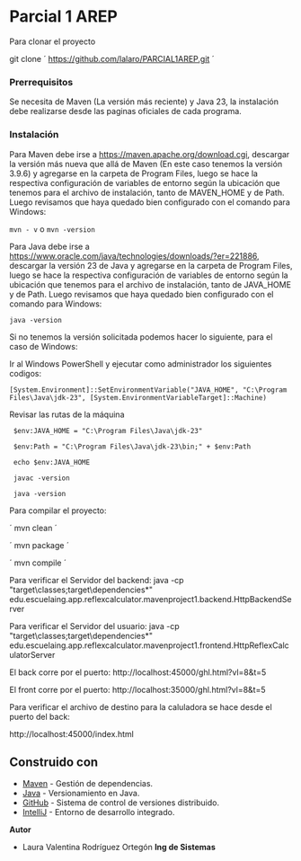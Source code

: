 # Parcial 1 AREP

Para clonar el proyecto 

git clone  ´ https://github.com/lalaro/PARCIAL1AREP.git ´

### Prerrequisitos

Se necesita de Maven (La versión más reciente) y Java 23, la instalación debe realizarse desde las paginas oficiales de cada programa.


### Instalación

Para Maven debe irse a https://maven.apache.org/download.cgi, descargar la versión más nueva que allá de Maven (En este caso tenemos la versión 3.9.6) y agregarse en la carpeta de Program Files, luego se hace la respectiva configuración de variables de entorno según la ubicación que tenemos para el archivo de instalación, tanto de MAVEN_HOME y de Path.
Luego revisamos que haya quedado bien configurado con el comando para Windows:

` mvn - v `
o
` mvn -version `

Para Java debe irse a https://www.oracle.com/java/technologies/downloads/?er=221886, descargar la versión 23 de Java y agregarse en la carpeta de Program Files, luego se hace la respectiva configuración de variables de entorno según la ubicación que tenemos para el archivo de instalación, tanto de JAVA_HOME y de Path.
Luego revisamos que haya quedado bien configurado con el comando para Windows:

` java -version `

Si no tenemos la versión solicitada podemos hacer lo siguiente, para el caso de Windows:

Ir al Windows PowerShell y ejecutar como administrador los siguientes codigos:

` [System.Environment]::SetEnvironmentVariable("JAVA_HOME", "C:\Program Files\Java\jdk-23", [System.EnvironmentVariableTarget]::Machine) `

Revisar las rutas de la máquina

`  $env:JAVA_HOME = "C:\Program Files\Java\jdk-23" `

`  $env:Path = "C:\Program Files\Java\jdk-23\bin;" + $env:Path `

`  echo $env:JAVA_HOME `

`  javac -version `

`  java -version `


Para compilar el proyecto:

´ mvn clean ´

´ mvn package ´

´ mvn compile ´


Para verificar el Servidor del backend:
java -cp "target\classes;target\dependencies\*" edu.escuelaing.app.reflexcalculator.mavenproject1.backend.HttpBackendServer

Para verificar el Servidor del usuario:
java -cp "target\classes;target\dependencies\*" edu.escuelaing.app.reflexcalculator.mavenproject1.frontend.HttpReflexCalculatorServer

El back corre por el puerto:
http://localhost:45000/ghl.html?vl=8&t=5

El front corre por el puerto:
http://localhost:35000/ghl.html?vl=8&t=5


Para verificar el archivo de destino para la caluladora se hace desde el puerto del back:

http://localhost:45000/index.html

## Construido con

* [Maven](https://maven.apache.org/) - Gestión de dependencias.
* [Java](https://www.java.com/es/) - Versionamiento en Java.
* [GitHub](https://docs.github.com/es) - Sistema de control de versiones distribuido.
* [IntelliJ](https://www.jetbrains.com/es-es/idea/) - Entorno de desarrollo integrado.

**Autor**
- Laura Valentina Rodríguez Ortegón **Ing de Sistemas**
